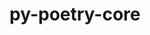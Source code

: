 ---
title: "py-poetry-core"
layout: cache
categories: [package, develop]
meta: {"versions": ["1.8.1"], "compilers": ["apple-clang@=15.0.0", "cce@=15.0.1", "gcc@=11.1.0", "gcc@=11.4.0", "gcc@=7.3.1", "gcc@=7.5.0", "gcc@=9.4.0", "oneapi@=2024.0.0", "oneapi@=2024.2.0"], "oss": ["amzn2", "rhel8", "ubuntu18.04", "ubuntu20.04", "ubuntu22.04", "ventura"], "platforms": ["darwin", "linux"], "targets": ["aarch64", "neoverse_n1", "neoverse_v1", "neoverse_v2", "ppc64le", "x86_64_v3", "zen4"], "stacks": ["aws-isc", "aws-isc-aarch64", "data-vis-sdk", "e4s", "e4s-cray-rhel", "e4s-neoverse-v2", "e4s-neoverse_v1", "e4s-oneapi", "e4s-power", "ml-darwin-aarch64-mps", "ml-linux-x86_64-cpu", "ml-linux-x86_64-cuda", "radiuss", "root"], "num_specs": 63, "num_specs_by_stack": {"ml-darwin-aarch64-mps": 4, "root": 63, "aws-isc-aarch64": 8, "aws-isc": 4, "e4s-cray-rhel": 4, "radiuss": 4, "e4s-power": 4, "data-vis-sdk": 8, "e4s-neoverse_v1": 2, "e4s-neoverse-v2": 4, "e4s": 4, "ml-linux-x86_64-cuda": 4, "ml-linux-x86_64-cpu": 4, "e4s-oneapi": 5}}
spec_details: [{"hash": "7v47wtmje4ertwii5vlnxj2wqyvc2ogf", "compiler": "apple-clang@=15.0.0", "versions": ["1.8.1"], "os": "ventura", "platform": "darwin", "target": "aarch64", "variants": ["build_system=python_pip"], "stacks": ["ml-darwin-aarch64-mps", "root"], "size": "-", "tarball": "https://binaries.spack.io/develop/build_cache/darwin-ventura-aarch64/apple-clang-15.0.0/py-poetry-core-1.8.1/darwin-ventura-aarch64-apple-clang-15.0.0-py-poetry-core-1.8.1-7v47wtmje4ertwii5vlnxj2wqyvc2ogf.spack"}, {"hash": "5embwldlrp56r2ynwcyvjofcflgiolz4", "compiler": "apple-clang@=15.0.0", "versions": ["1.8.1"], "os": "ventura", "platform": "darwin", "target": "aarch64", "variants": ["build_system=python_pip"], "stacks": ["ml-darwin-aarch64-mps", "root"], "size": "-", "tarball": "https://binaries.spack.io/develop/build_cache/darwin-ventura-aarch64/apple-clang-15.0.0/py-poetry-core-1.8.1/darwin-ventura-aarch64-apple-clang-15.0.0-py-poetry-core-1.8.1-5embwldlrp56r2ynwcyvjofcflgiolz4.spack"}, {"hash": "bfr55bvpybofhbt2svevrq7woz4i4vki", "compiler": "apple-clang@=15.0.0", "versions": ["1.8.1"], "os": "ventura", "platform": "darwin", "target": "aarch64", "variants": ["build_system=python_pip"], "stacks": ["ml-darwin-aarch64-mps", "root"], "size": "-", "tarball": "https://binaries.spack.io/develop/build_cache/darwin-ventura-aarch64/apple-clang-15.0.0/py-poetry-core-1.8.1/darwin-ventura-aarch64-apple-clang-15.0.0-py-poetry-core-1.8.1-bfr55bvpybofhbt2svevrq7woz4i4vki.spack"}, {"hash": "vqzlrqtnv27vdkjajlqairzxt6jmbays", "compiler": "apple-clang@=15.0.0", "versions": ["1.8.1"], "os": "ventura", "platform": "darwin", "target": "aarch64", "variants": ["build_system=python_pip"], "stacks": ["ml-darwin-aarch64-mps", "root"], "size": "-", "tarball": "https://binaries.spack.io/develop/build_cache/darwin-ventura-aarch64/apple-clang-15.0.0/py-poetry-core-1.8.1/darwin-ventura-aarch64-apple-clang-15.0.0-py-poetry-core-1.8.1-vqzlrqtnv27vdkjajlqairzxt6jmbays.spack"}, {"hash": "yvvllvozouwtagkduzve5lwvd3lpghya", "compiler": "gcc@=7.3.1", "versions": ["1.8.1"], "os": "amzn2", "platform": "linux", "target": "aarch64", "variants": ["build_system=python_pip"], "stacks": ["root", "aws-isc-aarch64"], "size": "-", "tarball": "https://binaries.spack.io/develop/build_cache/linux-amzn2-aarch64/gcc-7.3.1/py-poetry-core-1.8.1/linux-amzn2-aarch64-gcc-7.3.1-py-poetry-core-1.8.1-yvvllvozouwtagkduzve5lwvd3lpghya.spack"}, {"hash": "lotqwmqj5ga6s37aloqvnuwu3izl2esp", "compiler": "gcc@=7.3.1", "versions": ["1.8.1"], "os": "amzn2", "platform": "linux", "target": "aarch64", "variants": ["build_system=python_pip"], "stacks": ["root", "aws-isc-aarch64"], "size": "-", "tarball": "https://binaries.spack.io/develop/build_cache/linux-amzn2-aarch64/gcc-7.3.1/py-poetry-core-1.8.1/linux-amzn2-aarch64-gcc-7.3.1-py-poetry-core-1.8.1-lotqwmqj5ga6s37aloqvnuwu3izl2esp.spack"}, {"hash": "w7fx6slurvcsgym5ualjrfmxwryweo7i", "compiler": "gcc@=7.3.1", "versions": ["1.8.1"], "os": "amzn2", "platform": "linux", "target": "aarch64", "variants": ["build_system=python_pip"], "stacks": ["root", "aws-isc-aarch64"], "size": "-", "tarball": "https://binaries.spack.io/develop/build_cache/linux-amzn2-aarch64/gcc-7.3.1/py-poetry-core-1.8.1/linux-amzn2-aarch64-gcc-7.3.1-py-poetry-core-1.8.1-w7fx6slurvcsgym5ualjrfmxwryweo7i.spack"}, {"hash": "ri5sqd2oi2azreuzctdjs3tet6i7cyyc", "compiler": "gcc@=7.3.1", "versions": ["1.8.1"], "os": "amzn2", "platform": "linux", "target": "aarch64", "variants": ["build_system=python_pip"], "stacks": ["root", "aws-isc-aarch64"], "size": "-", "tarball": "https://binaries.spack.io/develop/build_cache/linux-amzn2-aarch64/gcc-7.3.1/py-poetry-core-1.8.1/linux-amzn2-aarch64-gcc-7.3.1-py-poetry-core-1.8.1-ri5sqd2oi2azreuzctdjs3tet6i7cyyc.spack"}, {"hash": "wct63n6zhj4gy6jpsd5mkqhg6rxwvfte", "compiler": "gcc@=7.3.1", "versions": ["1.8.1"], "os": "amzn2", "platform": "linux", "target": "neoverse_n1", "variants": ["build_system=python_pip"], "stacks": ["root", "aws-isc-aarch64"], "size": "-", "tarball": "https://binaries.spack.io/develop/build_cache/linux-amzn2-neoverse_n1/gcc-7.3.1/py-poetry-core-1.8.1/linux-amzn2-neoverse_n1-gcc-7.3.1-py-poetry-core-1.8.1-wct63n6zhj4gy6jpsd5mkqhg6rxwvfte.spack"}, {"hash": "fbeg2dcfpdtie44r5p36aiemo5fbzbca", "compiler": "gcc@=7.3.1", "versions": ["1.8.1"], "os": "amzn2", "platform": "linux", "target": "neoverse_n1", "variants": ["build_system=python_pip"], "stacks": ["root", "aws-isc-aarch64"], "size": "-", "tarball": "https://binaries.spack.io/develop/build_cache/linux-amzn2-neoverse_n1/gcc-7.3.1/py-poetry-core-1.8.1/linux-amzn2-neoverse_n1-gcc-7.3.1-py-poetry-core-1.8.1-fbeg2dcfpdtie44r5p36aiemo5fbzbca.spack"}, {"hash": "6qfbxvuuzujyirteck33y2d46ymqvcif", "compiler": "gcc@=7.3.1", "versions": ["1.8.1"], "os": "amzn2", "platform": "linux", "target": "neoverse_n1", "variants": ["build_system=python_pip"], "stacks": ["root", "aws-isc-aarch64"], "size": "-", "tarball": "https://binaries.spack.io/develop/build_cache/linux-amzn2-neoverse_n1/gcc-7.3.1/py-poetry-core-1.8.1/linux-amzn2-neoverse_n1-gcc-7.3.1-py-poetry-core-1.8.1-6qfbxvuuzujyirteck33y2d46ymqvcif.spack"}, {"hash": "emejbsuzlq3aazz3fozzkbulesluio45", "compiler": "gcc@=7.3.1", "versions": ["1.8.1"], "os": "amzn2", "platform": "linux", "target": "neoverse_n1", "variants": ["build_system=python_pip"], "stacks": ["root", "aws-isc-aarch64"], "size": "-", "tarball": "https://binaries.spack.io/develop/build_cache/linux-amzn2-neoverse_n1/gcc-7.3.1/py-poetry-core-1.8.1/linux-amzn2-neoverse_n1-gcc-7.3.1-py-poetry-core-1.8.1-emejbsuzlq3aazz3fozzkbulesluio45.spack"}, {"hash": "tr4ouapyrmg7xveci6mlt6y6x36bdcmf", "compiler": "gcc@=7.3.1", "versions": ["1.8.1"], "os": "amzn2", "platform": "linux", "target": "x86_64_v3", "variants": ["build_system=python_pip"], "stacks": ["root", "aws-isc"], "size": "-", "tarball": "https://binaries.spack.io/develop/build_cache/linux-amzn2-x86_64_v3/gcc-7.3.1/py-poetry-core-1.8.1/linux-amzn2-x86_64_v3-gcc-7.3.1-py-poetry-core-1.8.1-tr4ouapyrmg7xveci6mlt6y6x36bdcmf.spack"}, {"hash": "4t5gllsleum63qrrrm32ry4o5q5wtnye", "compiler": "gcc@=7.3.1", "versions": ["1.8.1"], "os": "amzn2", "platform": "linux", "target": "x86_64_v3", "variants": ["build_system=python_pip"], "stacks": ["root", "aws-isc"], "size": "-", "tarball": "https://binaries.spack.io/develop/build_cache/linux-amzn2-x86_64_v3/gcc-7.3.1/py-poetry-core-1.8.1/linux-amzn2-x86_64_v3-gcc-7.3.1-py-poetry-core-1.8.1-4t5gllsleum63qrrrm32ry4o5q5wtnye.spack"}, {"hash": "nsxcnastz4pzzy3cpulzjfhk2jyrcxe4", "compiler": "gcc@=7.3.1", "versions": ["1.8.1"], "os": "amzn2", "platform": "linux", "target": "x86_64_v3", "variants": ["build_system=python_pip"], "stacks": ["root", "aws-isc"], "size": "-", "tarball": "https://binaries.spack.io/develop/build_cache/linux-amzn2-x86_64_v3/gcc-7.3.1/py-poetry-core-1.8.1/linux-amzn2-x86_64_v3-gcc-7.3.1-py-poetry-core-1.8.1-nsxcnastz4pzzy3cpulzjfhk2jyrcxe4.spack"}, {"hash": "wpyvwpif4iecqopr6xvw52erf2m4qkoc", "compiler": "gcc@=7.3.1", "versions": ["1.8.1"], "os": "amzn2", "platform": "linux", "target": "x86_64_v3", "variants": ["build_system=python_pip"], "stacks": ["root", "aws-isc"], "size": "-", "tarball": "https://binaries.spack.io/develop/build_cache/linux-amzn2-x86_64_v3/gcc-7.3.1/py-poetry-core-1.8.1/linux-amzn2-x86_64_v3-gcc-7.3.1-py-poetry-core-1.8.1-wpyvwpif4iecqopr6xvw52erf2m4qkoc.spack"}, {"hash": "napqmcptpicztnwh35e5zyurweosml7q", "compiler": "cce@=15.0.1", "versions": ["1.8.1"], "os": "rhel8", "platform": "linux", "target": "zen4", "variants": ["build_system=python_pip"], "stacks": ["e4s-cray-rhel", "root"], "size": "-", "tarball": "https://binaries.spack.io/develop/build_cache/linux-rhel8-zen4/cce-15.0.1/py-poetry-core-1.8.1/linux-rhel8-zen4-cce-15.0.1-py-poetry-core-1.8.1-napqmcptpicztnwh35e5zyurweosml7q.spack"}, {"hash": "44d5kpfduvuysoqbchjgmdrm5spuqpzc", "compiler": "cce@=15.0.1", "versions": ["1.8.1"], "os": "rhel8", "platform": "linux", "target": "zen4", "variants": ["build_system=python_pip"], "stacks": ["e4s-cray-rhel", "root"], "size": "-", "tarball": "https://binaries.spack.io/develop/build_cache/linux-rhel8-zen4/cce-15.0.1/py-poetry-core-1.8.1/linux-rhel8-zen4-cce-15.0.1-py-poetry-core-1.8.1-44d5kpfduvuysoqbchjgmdrm5spuqpzc.spack"}, {"hash": "4sy52kp2pzzxhokkxp25uf6qsvfdyen6", "compiler": "cce@=15.0.1", "versions": ["1.8.1"], "os": "rhel8", "platform": "linux", "target": "zen4", "variants": ["build_system=python_pip"], "stacks": ["e4s-cray-rhel", "root"], "size": "-", "tarball": "https://binaries.spack.io/develop/build_cache/linux-rhel8-zen4/cce-15.0.1/py-poetry-core-1.8.1/linux-rhel8-zen4-cce-15.0.1-py-poetry-core-1.8.1-4sy52kp2pzzxhokkxp25uf6qsvfdyen6.spack"}, {"hash": "tiovvniq457rxvxpdpqfndvkcgm444i2", "compiler": "cce@=15.0.1", "versions": ["1.8.1"], "os": "rhel8", "platform": "linux", "target": "zen4", "variants": ["build_system=python_pip"], "stacks": ["e4s-cray-rhel", "root"], "size": "-", "tarball": "https://binaries.spack.io/develop/build_cache/linux-rhel8-zen4/cce-15.0.1/py-poetry-core-1.8.1/linux-rhel8-zen4-cce-15.0.1-py-poetry-core-1.8.1-tiovvniq457rxvxpdpqfndvkcgm444i2.spack"}, {"hash": "h3yaf6gut2olhjjwd3xxii6alhgzaslm", "compiler": "gcc@=7.5.0", "versions": ["1.8.1"], "os": "ubuntu18.04", "platform": "linux", "target": "x86_64_v3", "variants": ["build_system=python_pip"], "stacks": ["radiuss", "root"], "size": "-", "tarball": "https://binaries.spack.io/develop/build_cache/linux-ubuntu18.04-x86_64_v3/gcc-7.5.0/py-poetry-core-1.8.1/linux-ubuntu18.04-x86_64_v3-gcc-7.5.0-py-poetry-core-1.8.1-h3yaf6gut2olhjjwd3xxii6alhgzaslm.spack"}, {"hash": "2rakmrddhvucbivui4p7e7d5ecps4fgi", "compiler": "gcc@=7.5.0", "versions": ["1.8.1"], "os": "ubuntu18.04", "platform": "linux", "target": "x86_64_v3", "variants": ["build_system=python_pip"], "stacks": ["radiuss", "root"], "size": "-", "tarball": "https://binaries.spack.io/develop/build_cache/linux-ubuntu18.04-x86_64_v3/gcc-7.5.0/py-poetry-core-1.8.1/linux-ubuntu18.04-x86_64_v3-gcc-7.5.0-py-poetry-core-1.8.1-2rakmrddhvucbivui4p7e7d5ecps4fgi.spack"}, {"hash": "4iog2jrouaqwkxhgzppde2gzbz7d7nja", "compiler": "gcc@=7.5.0", "versions": ["1.8.1"], "os": "ubuntu18.04", "platform": "linux", "target": "x86_64_v3", "variants": ["build_system=python_pip"], "stacks": ["radiuss", "root"], "size": "-", "tarball": "https://binaries.spack.io/develop/build_cache/linux-ubuntu18.04-x86_64_v3/gcc-7.5.0/py-poetry-core-1.8.1/linux-ubuntu18.04-x86_64_v3-gcc-7.5.0-py-poetry-core-1.8.1-4iog2jrouaqwkxhgzppde2gzbz7d7nja.spack"}, {"hash": "fqzh2tijzwdaldis6ufq4v6d3f72mkkd", "compiler": "gcc@=7.5.0", "versions": ["1.8.1"], "os": "ubuntu18.04", "platform": "linux", "target": "x86_64_v3", "variants": ["build_system=python_pip"], "stacks": ["radiuss", "root"], "size": "-", "tarball": "https://binaries.spack.io/develop/build_cache/linux-ubuntu18.04-x86_64_v3/gcc-7.5.0/py-poetry-core-1.8.1/linux-ubuntu18.04-x86_64_v3-gcc-7.5.0-py-poetry-core-1.8.1-fqzh2tijzwdaldis6ufq4v6d3f72mkkd.spack"}, {"hash": "wsucygbrkw5cjlsdtxh4k3ar3blh6jbt", "compiler": "gcc@=9.4.0", "versions": ["1.8.1"], "os": "ubuntu20.04", "platform": "linux", "target": "ppc64le", "variants": ["build_system=python_pip"], "stacks": ["root", "e4s-power"], "size": "-", "tarball": "https://binaries.spack.io/develop/build_cache/linux-ubuntu20.04-ppc64le/gcc-9.4.0/py-poetry-core-1.8.1/linux-ubuntu20.04-ppc64le-gcc-9.4.0-py-poetry-core-1.8.1-wsucygbrkw5cjlsdtxh4k3ar3blh6jbt.spack"}, {"hash": "6dbzhcauksu7lk4cdqt7ewsegi6voalm", "compiler": "gcc@=9.4.0", "versions": ["1.8.1"], "os": "ubuntu20.04", "platform": "linux", "target": "ppc64le", "variants": ["build_system=python_pip"], "stacks": ["root", "e4s-power"], "size": "-", "tarball": "https://binaries.spack.io/develop/build_cache/linux-ubuntu20.04-ppc64le/gcc-9.4.0/py-poetry-core-1.8.1/linux-ubuntu20.04-ppc64le-gcc-9.4.0-py-poetry-core-1.8.1-6dbzhcauksu7lk4cdqt7ewsegi6voalm.spack"}, {"hash": "h5pdqki6ow3kkrv5dgtwp5dq42yv2s7z", "compiler": "gcc@=9.4.0", "versions": ["1.8.1"], "os": "ubuntu20.04", "platform": "linux", "target": "ppc64le", "variants": ["build_system=python_pip"], "stacks": ["root", "e4s-power"], "size": "-", "tarball": "https://binaries.spack.io/develop/build_cache/linux-ubuntu20.04-ppc64le/gcc-9.4.0/py-poetry-core-1.8.1/linux-ubuntu20.04-ppc64le-gcc-9.4.0-py-poetry-core-1.8.1-h5pdqki6ow3kkrv5dgtwp5dq42yv2s7z.spack"}, {"hash": "sk7n6bzn7lghvnbf2o34i2hm5u4tewnb", "compiler": "gcc@=9.4.0", "versions": ["1.8.1"], "os": "ubuntu20.04", "platform": "linux", "target": "ppc64le", "variants": ["build_system=python_pip"], "stacks": ["root", "e4s-power"], "size": "-", "tarball": "https://binaries.spack.io/develop/build_cache/linux-ubuntu20.04-ppc64le/gcc-9.4.0/py-poetry-core-1.8.1/linux-ubuntu20.04-ppc64le-gcc-9.4.0-py-poetry-core-1.8.1-sk7n6bzn7lghvnbf2o34i2hm5u4tewnb.spack"}, {"hash": "iddovhil7z6dpckumox7wfsfajglf5vu", "compiler": "gcc@=11.1.0", "versions": ["1.8.1"], "os": "ubuntu20.04", "platform": "linux", "target": "x86_64_v3", "variants": ["build_system=python_pip"], "stacks": ["root", "data-vis-sdk"], "size": "-", "tarball": "https://binaries.spack.io/develop/build_cache/linux-ubuntu20.04-x86_64_v3/gcc-11.1.0/py-poetry-core-1.8.1/linux-ubuntu20.04-x86_64_v3-gcc-11.1.0-py-poetry-core-1.8.1-iddovhil7z6dpckumox7wfsfajglf5vu.spack"}, {"hash": "aqck7u3dwtcmgt2xc2veg5zkz6q5w3d6", "compiler": "gcc@=11.1.0", "versions": ["1.8.1"], "os": "ubuntu20.04", "platform": "linux", "target": "x86_64_v3", "variants": ["build_system=python_pip"], "stacks": ["root", "data-vis-sdk"], "size": "-", "tarball": "https://binaries.spack.io/develop/build_cache/linux-ubuntu20.04-x86_64_v3/gcc-11.1.0/py-poetry-core-1.8.1/linux-ubuntu20.04-x86_64_v3-gcc-11.1.0-py-poetry-core-1.8.1-aqck7u3dwtcmgt2xc2veg5zkz6q5w3d6.spack"}, {"hash": "gucclqnble7ykzhybf4akypblufz6rv2", "compiler": "gcc@=11.1.0", "versions": ["1.8.1"], "os": "ubuntu20.04", "platform": "linux", "target": "x86_64_v3", "variants": ["build_system=python_pip"], "stacks": ["root", "data-vis-sdk"], "size": "-", "tarball": "https://binaries.spack.io/develop/build_cache/linux-ubuntu20.04-x86_64_v3/gcc-11.1.0/py-poetry-core-1.8.1/linux-ubuntu20.04-x86_64_v3-gcc-11.1.0-py-poetry-core-1.8.1-gucclqnble7ykzhybf4akypblufz6rv2.spack"}, {"hash": "22dqawqzskebn7xjlbindxltndkd47fb", "compiler": "gcc@=11.1.0", "versions": ["1.8.1"], "os": "ubuntu20.04", "platform": "linux", "target": "x86_64_v3", "variants": ["build_system=python_pip"], "stacks": ["root", "data-vis-sdk"], "size": "-", "tarball": "https://binaries.spack.io/develop/build_cache/linux-ubuntu20.04-x86_64_v3/gcc-11.1.0/py-poetry-core-1.8.1/linux-ubuntu20.04-x86_64_v3-gcc-11.1.0-py-poetry-core-1.8.1-22dqawqzskebn7xjlbindxltndkd47fb.spack"}, {"hash": "psk5biplx7ofusmy4avihxggof4mwmo7", "compiler": "gcc@=11.1.0", "versions": ["1.8.1"], "os": "ubuntu20.04", "platform": "linux", "target": "x86_64_v3", "variants": ["build_system=python_pip"], "stacks": ["root", "data-vis-sdk"], "size": "-", "tarball": "https://binaries.spack.io/develop/build_cache/linux-ubuntu20.04-x86_64_v3/gcc-11.1.0/py-poetry-core-1.8.1/linux-ubuntu20.04-x86_64_v3-gcc-11.1.0-py-poetry-core-1.8.1-psk5biplx7ofusmy4avihxggof4mwmo7.spack"}, {"hash": "5qi7ztmsixg4s2b25acc4kzz3zxsk2hi", "compiler": "gcc@=11.1.0", "versions": ["1.8.1"], "os": "ubuntu20.04", "platform": "linux", "target": "x86_64_v3", "variants": ["build_system=python_pip"], "stacks": ["root", "data-vis-sdk"], "size": "-", "tarball": "https://binaries.spack.io/develop/build_cache/linux-ubuntu20.04-x86_64_v3/gcc-11.1.0/py-poetry-core-1.8.1/linux-ubuntu20.04-x86_64_v3-gcc-11.1.0-py-poetry-core-1.8.1-5qi7ztmsixg4s2b25acc4kzz3zxsk2hi.spack"}, {"hash": "rfm7ustlojnlfnut4ufvexgnrs4xd7p5", "compiler": "gcc@=11.1.0", "versions": ["1.8.1"], "os": "ubuntu20.04", "platform": "linux", "target": "x86_64_v3", "variants": ["build_system=python_pip"], "stacks": ["root", "data-vis-sdk"], "size": "-", "tarball": "https://binaries.spack.io/develop/build_cache/linux-ubuntu20.04-x86_64_v3/gcc-11.1.0/py-poetry-core-1.8.1/linux-ubuntu20.04-x86_64_v3-gcc-11.1.0-py-poetry-core-1.8.1-rfm7ustlojnlfnut4ufvexgnrs4xd7p5.spack"}, {"hash": "oiczbc4e76p5vajdqsiw7ajivyzqxux7", "compiler": "gcc@=11.1.0", "versions": ["1.8.1"], "os": "ubuntu20.04", "platform": "linux", "target": "x86_64_v3", "variants": ["build_system=python_pip"], "stacks": ["root", "data-vis-sdk"], "size": "-", "tarball": "https://binaries.spack.io/develop/build_cache/linux-ubuntu20.04-x86_64_v3/gcc-11.1.0/py-poetry-core-1.8.1/linux-ubuntu20.04-x86_64_v3-gcc-11.1.0-py-poetry-core-1.8.1-oiczbc4e76p5vajdqsiw7ajivyzqxux7.spack"}, {"hash": "lkfjqenjwpc24663sdbudezsrzrmenft", "compiler": "gcc@=11.4.0", "versions": ["1.8.1"], "os": "ubuntu22.04", "platform": "linux", "target": "neoverse_v1", "variants": ["build_system=python_pip"], "stacks": ["e4s-neoverse_v1", "root"], "size": "-", "tarball": "https://binaries.spack.io/develop/build_cache/linux-ubuntu22.04-neoverse_v1/gcc-11.4.0/py-poetry-core-1.8.1/linux-ubuntu22.04-neoverse_v1-gcc-11.4.0-py-poetry-core-1.8.1-lkfjqenjwpc24663sdbudezsrzrmenft.spack"}, {"hash": "de6pq3n6rw27vrty7pm5njtaox3hmb76", "compiler": "gcc@=11.4.0", "versions": ["1.8.1"], "os": "ubuntu22.04", "platform": "linux", "target": "neoverse_v1", "variants": ["build_system=python_pip"], "stacks": ["e4s-neoverse_v1", "root"], "size": "-", "tarball": "https://binaries.spack.io/develop/build_cache/linux-ubuntu22.04-neoverse_v1/gcc-11.4.0/py-poetry-core-1.8.1/linux-ubuntu22.04-neoverse_v1-gcc-11.4.0-py-poetry-core-1.8.1-de6pq3n6rw27vrty7pm5njtaox3hmb76.spack"}, {"hash": "zlbiv7lzymipa4e5z65wvsxet6hms745", "compiler": "gcc@=11.4.0", "versions": ["1.8.1"], "os": "ubuntu22.04", "platform": "linux", "target": "neoverse_v1", "variants": ["build_system=python_pip"], "stacks": ["root"], "size": "-", "tarball": "https://binaries.spack.io/develop/build_cache/linux-ubuntu22.04-neoverse_v1/gcc-11.4.0/py-poetry-core-1.8.1/linux-ubuntu22.04-neoverse_v1-gcc-11.4.0-py-poetry-core-1.8.1-zlbiv7lzymipa4e5z65wvsxet6hms745.spack"}, {"hash": "5bp6erzzeqzsclrpyt7ljut3dlzzovf5", "compiler": "gcc@=11.4.0", "versions": ["1.8.1"], "os": "ubuntu22.04", "platform": "linux", "target": "neoverse_v1", "variants": ["build_system=python_pip"], "stacks": ["root"], "size": "-", "tarball": "https://binaries.spack.io/develop/build_cache/linux-ubuntu22.04-neoverse_v1/gcc-11.4.0/py-poetry-core-1.8.1/linux-ubuntu22.04-neoverse_v1-gcc-11.4.0-py-poetry-core-1.8.1-5bp6erzzeqzsclrpyt7ljut3dlzzovf5.spack"}, {"hash": "d2hqqt6vdeifjc5bc2csqsx6fudmihzq", "compiler": "gcc@=11.4.0", "versions": ["1.8.1"], "os": "ubuntu22.04", "platform": "linux", "target": "neoverse_v2", "variants": ["build_system=python_pip"], "stacks": ["e4s-neoverse-v2", "root"], "size": "-", "tarball": "https://binaries.spack.io/develop/build_cache/linux-ubuntu22.04-neoverse_v2/gcc-11.4.0/py-poetry-core-1.8.1/linux-ubuntu22.04-neoverse_v2-gcc-11.4.0-py-poetry-core-1.8.1-d2hqqt6vdeifjc5bc2csqsx6fudmihzq.spack"}, {"hash": "pddeihn4c34h2ctc2a5u2camaxe5ek3r", "compiler": "gcc@=11.4.0", "versions": ["1.8.1"], "os": "ubuntu22.04", "platform": "linux", "target": "neoverse_v2", "variants": ["build_system=python_pip"], "stacks": ["e4s-neoverse-v2", "root"], "size": "-", "tarball": "https://binaries.spack.io/develop/build_cache/linux-ubuntu22.04-neoverse_v2/gcc-11.4.0/py-poetry-core-1.8.1/linux-ubuntu22.04-neoverse_v2-gcc-11.4.0-py-poetry-core-1.8.1-pddeihn4c34h2ctc2a5u2camaxe5ek3r.spack"}, {"hash": "wjvfjkk7tnwu3z5diaf6xl4wdd6tz4hl", "compiler": "gcc@=11.4.0", "versions": ["1.8.1"], "os": "ubuntu22.04", "platform": "linux", "target": "neoverse_v2", "variants": ["build_system=python_pip"], "stacks": ["e4s-neoverse-v2", "root"], "size": "-", "tarball": "https://binaries.spack.io/develop/build_cache/linux-ubuntu22.04-neoverse_v2/gcc-11.4.0/py-poetry-core-1.8.1/linux-ubuntu22.04-neoverse_v2-gcc-11.4.0-py-poetry-core-1.8.1-wjvfjkk7tnwu3z5diaf6xl4wdd6tz4hl.spack"}, {"hash": "27ihog7xioiwpw64bbyumtvoit4x37jv", "compiler": "gcc@=11.4.0", "versions": ["1.8.1"], "os": "ubuntu22.04", "platform": "linux", "target": "neoverse_v2", "variants": ["build_system=python_pip"], "stacks": ["e4s-neoverse-v2", "root"], "size": "-", "tarball": "https://binaries.spack.io/develop/build_cache/linux-ubuntu22.04-neoverse_v2/gcc-11.4.0/py-poetry-core-1.8.1/linux-ubuntu22.04-neoverse_v2-gcc-11.4.0-py-poetry-core-1.8.1-27ihog7xioiwpw64bbyumtvoit4x37jv.spack"}, {"hash": "7s6efcmhm2552umfsw32vxalfnbky3tb", "compiler": "gcc@=11.4.0", "versions": ["1.8.1"], "os": "ubuntu22.04", "platform": "linux", "target": "x86_64_v3", "variants": ["build_system=python_pip"], "stacks": ["root"], "size": "-", "tarball": "https://binaries.spack.io/develop/build_cache/linux-ubuntu22.04-x86_64_v3/gcc-11.4.0/py-poetry-core-1.8.1/linux-ubuntu22.04-x86_64_v3-gcc-11.4.0-py-poetry-core-1.8.1-7s6efcmhm2552umfsw32vxalfnbky3tb.spack"}, {"hash": "egurytfotoiueyt7ponwuipbldjwixat", "compiler": "gcc@=11.4.0", "versions": ["1.8.1"], "os": "ubuntu22.04", "platform": "linux", "target": "x86_64_v3", "variants": ["build_system=python_pip"], "stacks": ["root", "e4s"], "size": "-", "tarball": "https://binaries.spack.io/develop/build_cache/linux-ubuntu22.04-x86_64_v3/gcc-11.4.0/py-poetry-core-1.8.1/linux-ubuntu22.04-x86_64_v3-gcc-11.4.0-py-poetry-core-1.8.1-egurytfotoiueyt7ponwuipbldjwixat.spack"}, {"hash": "s2kuheha4jiarh5orwkruliqsdee3m26", "compiler": "gcc@=11.4.0", "versions": ["1.8.1"], "os": "ubuntu22.04", "platform": "linux", "target": "x86_64_v3", "variants": ["build_system=python_pip"], "stacks": ["root"], "size": "-", "tarball": "https://binaries.spack.io/develop/build_cache/linux-ubuntu22.04-x86_64_v3/gcc-11.4.0/py-poetry-core-1.8.1/linux-ubuntu22.04-x86_64_v3-gcc-11.4.0-py-poetry-core-1.8.1-s2kuheha4jiarh5orwkruliqsdee3m26.spack"}, {"hash": "g7i6n62sw4rrrcl4ldxg4qkr4gxw4nmi", "compiler": "gcc@=11.4.0", "versions": ["1.8.1"], "os": "ubuntu22.04", "platform": "linux", "target": "x86_64_v3", "variants": ["build_system=python_pip"], "stacks": ["root"], "size": "-", "tarball": "https://binaries.spack.io/develop/build_cache/linux-ubuntu22.04-x86_64_v3/gcc-11.4.0/py-poetry-core-1.8.1/linux-ubuntu22.04-x86_64_v3-gcc-11.4.0-py-poetry-core-1.8.1-g7i6n62sw4rrrcl4ldxg4qkr4gxw4nmi.spack"}, {"hash": "awpdsoeizm4emsao6y55uuajaqsnql2s", "compiler": "gcc@=11.4.0", "versions": ["1.8.1"], "os": "ubuntu22.04", "platform": "linux", "target": "x86_64_v3", "variants": ["build_system=python_pip"], "stacks": ["root"], "size": "-", "tarball": "https://binaries.spack.io/develop/build_cache/linux-ubuntu22.04-x86_64_v3/gcc-11.4.0/py-poetry-core-1.8.1/linux-ubuntu22.04-x86_64_v3-gcc-11.4.0-py-poetry-core-1.8.1-awpdsoeizm4emsao6y55uuajaqsnql2s.spack"}, {"hash": "24w2gqpx56muu2oxmasfoyeoo5rdvljk", "compiler": "gcc@=11.4.0", "versions": ["1.8.1"], "os": "ubuntu22.04", "platform": "linux", "target": "x86_64_v3", "variants": ["build_system=python_pip"], "stacks": ["root", "e4s"], "size": "-", "tarball": "https://binaries.spack.io/develop/build_cache/linux-ubuntu22.04-x86_64_v3/gcc-11.4.0/py-poetry-core-1.8.1/linux-ubuntu22.04-x86_64_v3-gcc-11.4.0-py-poetry-core-1.8.1-24w2gqpx56muu2oxmasfoyeoo5rdvljk.spack"}, {"hash": "nzfv6gsb2psnmc55ilcfqx5r6bb7frhu", "compiler": "gcc@=11.4.0", "versions": ["1.8.1"], "os": "ubuntu22.04", "platform": "linux", "target": "x86_64_v3", "variants": ["build_system=python_pip"], "stacks": ["root"], "size": "-", "tarball": "https://binaries.spack.io/develop/build_cache/linux-ubuntu22.04-x86_64_v3/gcc-11.4.0/py-poetry-core-1.8.1/linux-ubuntu22.04-x86_64_v3-gcc-11.4.0-py-poetry-core-1.8.1-nzfv6gsb2psnmc55ilcfqx5r6bb7frhu.spack"}, {"hash": "wnta6lt62rivr3ulqo7pbos2dwofknor", "compiler": "gcc@=11.4.0", "versions": ["1.8.1"], "os": "ubuntu22.04", "platform": "linux", "target": "x86_64_v3", "variants": ["build_system=python_pip"], "stacks": ["root", "e4s"], "size": "-", "tarball": "https://binaries.spack.io/develop/build_cache/linux-ubuntu22.04-x86_64_v3/gcc-11.4.0/py-poetry-core-1.8.1/linux-ubuntu22.04-x86_64_v3-gcc-11.4.0-py-poetry-core-1.8.1-wnta6lt62rivr3ulqo7pbos2dwofknor.spack"}, {"hash": "m2ggf6lk7ofwayjxf6i2dncguneqfsxj", "compiler": "gcc@=11.4.0", "versions": ["1.8.1"], "os": "ubuntu22.04", "platform": "linux", "target": "x86_64_v3", "variants": ["build_system=python_pip"], "stacks": ["root", "e4s"], "size": "-", "tarball": "https://binaries.spack.io/develop/build_cache/linux-ubuntu22.04-x86_64_v3/gcc-11.4.0/py-poetry-core-1.8.1/linux-ubuntu22.04-x86_64_v3-gcc-11.4.0-py-poetry-core-1.8.1-m2ggf6lk7ofwayjxf6i2dncguneqfsxj.spack"}, {"hash": "zvdnwx2nbzazwoga5g6okjiihnbdtydo", "compiler": "gcc@=11.4.0", "versions": ["1.8.1"], "os": "ubuntu22.04", "platform": "linux", "target": "x86_64_v3", "variants": ["build_system=python_pip"], "stacks": ["root"], "size": "-", "tarball": "https://binaries.spack.io/develop/build_cache/linux-ubuntu22.04-x86_64_v3/gcc-11.4.0/py-poetry-core-1.8.1/linux-ubuntu22.04-x86_64_v3-gcc-11.4.0-py-poetry-core-1.8.1-zvdnwx2nbzazwoga5g6okjiihnbdtydo.spack"}, {"hash": "kyxtl4shsxmvwsphu5tcp35vafgrarns", "compiler": "gcc@=11.4.0", "versions": ["1.8.1"], "os": "ubuntu22.04", "platform": "linux", "target": "x86_64_v3", "variants": ["build_system=python_pip"], "stacks": ["ml-linux-x86_64-cuda", "root", "ml-linux-x86_64-cpu"], "size": "-", "tarball": "https://binaries.spack.io/develop/build_cache/linux-ubuntu22.04-x86_64_v3/gcc-11.4.0/py-poetry-core-1.8.1/linux-ubuntu22.04-x86_64_v3-gcc-11.4.0-py-poetry-core-1.8.1-kyxtl4shsxmvwsphu5tcp35vafgrarns.spack"}, {"hash": "3s3eesf4v2gzdnhad235kuxurc6lzbaf", "compiler": "gcc@=11.4.0", "versions": ["1.8.1"], "os": "ubuntu22.04", "platform": "linux", "target": "x86_64_v3", "variants": ["build_system=python_pip"], "stacks": ["ml-linux-x86_64-cuda", "root", "ml-linux-x86_64-cpu"], "size": "-", "tarball": "https://binaries.spack.io/develop/build_cache/linux-ubuntu22.04-x86_64_v3/gcc-11.4.0/py-poetry-core-1.8.1/linux-ubuntu22.04-x86_64_v3-gcc-11.4.0-py-poetry-core-1.8.1-3s3eesf4v2gzdnhad235kuxurc6lzbaf.spack"}, {"hash": "bqcf2sbclnyigl7tl5zsi3rnx2qw5axj", "compiler": "gcc@=11.4.0", "versions": ["1.8.1"], "os": "ubuntu22.04", "platform": "linux", "target": "x86_64_v3", "variants": ["build_system=python_pip"], "stacks": ["ml-linux-x86_64-cuda", "root", "ml-linux-x86_64-cpu"], "size": "-", "tarball": "https://binaries.spack.io/develop/build_cache/linux-ubuntu22.04-x86_64_v3/gcc-11.4.0/py-poetry-core-1.8.1/linux-ubuntu22.04-x86_64_v3-gcc-11.4.0-py-poetry-core-1.8.1-bqcf2sbclnyigl7tl5zsi3rnx2qw5axj.spack"}, {"hash": "i377dzs45vorwilfnqqwwuqdog2ckw2v", "compiler": "gcc@=11.4.0", "versions": ["1.8.1"], "os": "ubuntu22.04", "platform": "linux", "target": "x86_64_v3", "variants": ["build_system=python_pip"], "stacks": ["ml-linux-x86_64-cuda", "root", "ml-linux-x86_64-cpu"], "size": "-", "tarball": "https://binaries.spack.io/develop/build_cache/linux-ubuntu22.04-x86_64_v3/gcc-11.4.0/py-poetry-core-1.8.1/linux-ubuntu22.04-x86_64_v3-gcc-11.4.0-py-poetry-core-1.8.1-i377dzs45vorwilfnqqwwuqdog2ckw2v.spack"}, {"hash": "da7gv3rskbqb4uqnovab3zdk7zds4lkf", "compiler": "oneapi@=2024.0.0", "versions": ["1.8.1"], "os": "ubuntu22.04", "platform": "linux", "target": "x86_64_v3", "variants": ["build_system=python_pip"], "stacks": ["root", "e4s-oneapi"], "size": "-", "tarball": "https://binaries.spack.io/develop/build_cache/linux-ubuntu22.04-x86_64_v3/oneapi-2024.0.0/py-poetry-core-1.8.1/linux-ubuntu22.04-x86_64_v3-oneapi-2024.0.0-py-poetry-core-1.8.1-da7gv3rskbqb4uqnovab3zdk7zds4lkf.spack"}, {"hash": "26fq7vgndfh2rk5x2zdvol5iegsjyw4f", "compiler": "oneapi@=2024.0.0", "versions": ["1.8.1"], "os": "ubuntu22.04", "platform": "linux", "target": "x86_64_v3", "variants": ["build_system=python_pip"], "stacks": ["root", "e4s-oneapi"], "size": "-", "tarball": "https://binaries.spack.io/develop/build_cache/linux-ubuntu22.04-x86_64_v3/oneapi-2024.0.0/py-poetry-core-1.8.1/linux-ubuntu22.04-x86_64_v3-oneapi-2024.0.0-py-poetry-core-1.8.1-26fq7vgndfh2rk5x2zdvol5iegsjyw4f.spack"}, {"hash": "cnaozp445o6urrc6cectavhr6dhhwshn", "compiler": "oneapi@=2024.0.0", "versions": ["1.8.1"], "os": "ubuntu22.04", "platform": "linux", "target": "x86_64_v3", "variants": ["build_system=python_pip"], "stacks": ["root", "e4s-oneapi"], "size": "-", "tarball": "https://binaries.spack.io/develop/build_cache/linux-ubuntu22.04-x86_64_v3/oneapi-2024.0.0/py-poetry-core-1.8.1/linux-ubuntu22.04-x86_64_v3-oneapi-2024.0.0-py-poetry-core-1.8.1-cnaozp445o6urrc6cectavhr6dhhwshn.spack"}, {"hash": "qo4bfhktprd3u5t4f5yyb5hyj6vhetmn", "compiler": "oneapi@=2024.0.0", "versions": ["1.8.1"], "os": "ubuntu22.04", "platform": "linux", "target": "x86_64_v3", "variants": ["build_system=python_pip"], "stacks": ["root", "e4s-oneapi"], "size": "-", "tarball": "https://binaries.spack.io/develop/build_cache/linux-ubuntu22.04-x86_64_v3/oneapi-2024.0.0/py-poetry-core-1.8.1/linux-ubuntu22.04-x86_64_v3-oneapi-2024.0.0-py-poetry-core-1.8.1-qo4bfhktprd3u5t4f5yyb5hyj6vhetmn.spack"}, {"hash": "rs7zma6jrsvrteeffpqy2rnwlcd5iajx", "compiler": "oneapi@=2024.2.0", "versions": ["1.8.1"], "os": "ubuntu22.04", "platform": "linux", "target": "x86_64_v3", "variants": ["build_system=python_pip"], "stacks": ["root", "e4s-oneapi"], "size": "-", "tarball": "https://binaries.spack.io/develop/build_cache/linux-ubuntu22.04-x86_64_v3/oneapi-2024.2.0/py-poetry-core-1.8.1/linux-ubuntu22.04-x86_64_v3-oneapi-2024.2.0-py-poetry-core-1.8.1-rs7zma6jrsvrteeffpqy2rnwlcd5iajx.spack"}]
---
